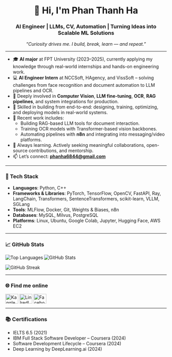 <h1 align="center">👋 Hi, I'm Phan Thanh Ha</h1>
<h3 align="center">AI Engineer | LLMs, CV, Automation | Turning Ideas into Scalable ML Solutions</h3>

<p align="center">
  <em>“Curiosity drives me. I build, break, learn — and repeat.”</em>
</p>

---

- 🎓 **AI major** at FPT University (2023–2025), currently applying my knowledge through real-world internships and hands-on engineering work.
- 💻 **AI Engineer Intern** at NCCSoft, HAgency, and VissSoft – solving challenges from face recognition and document automation to LLM pipelines and OCR.
- 🧠 Deeply involved in **Computer Vision**, **LLM fine-tuning**, **OCR**, **RAG pipelines**, and system integrations for production.
- 🔧 Skilled in building from end-to-end: designing, training, optimizing, and deploying models in real-world systems.
- 🚀 Recent work includes:
  - Building RAG-based LLM tools for document interaction.
  - Training OCR models with Transformer-based vision backbones.
  - Automating pipelines with **n8n** and integrating into messaging/video platforms.
- 🤝 Always learning. Actively seeking meaningful collaborations, open-source contributions, and mentorship.
- 📫 Let’s connect: **phanha6844@gmail.com**

---

<h3 align="left">🧰 Tech Stack</h3>

- **Languages**: Python, C++
- **Frameworks & Libraries**: PyTorch, TensorFlow, OpenCV, FastAPI, Ray, LangChain, Transformers, SentenceTransformers, scikit-learn, VLLM, SGLang
- **Tools**: MLFlow, Docker, Git, Weights & Biases, n8n
- **Databases**: MySQL, Milvus, PostgreSQL
- **Platforms**: Linux, Ubuntu, Google Colab, Jupyter, Hugging Face, AWS EC2

---

<h3 align="left">📈 GitHub Stats</h3>
<p><img align="left" src="https://github-readme-stats.vercel.app/api/top-langs?username=ha684&show_icons=true&locale=en&layout=compact" alt="Top Languages" /></p>

<p><img align="center" src="https://github-readme-stats.vercel.app/api?username=ha684&show_icons=true&locale=en" alt="GitHub Stats" /></p>

<p><img align="center" src="https://github-readme-streak-stats.herokuapp.com/?user=ha684&" alt="GitHub Streak" /></p>

---

<h3 align="left">🌐 Find me online</h3>
<p align="left">
  <a href="https://www.kaggle.com/phanha6844" target="blank"><img align="center" src="https://raw.githubusercontent.com/rahuldkjain/github-profile-readme-generator/master/src/images/icons/Social/kaggle.svg" alt="Kaggle" height="30" width="40" /></a>
  <a href="https://www.linkedin.com/in/phan-thanh-ha-763426313/" target="blank"><img align="center" src="https://raw.githubusercontent.com/rahuldkjain/github-profile-readme-generator/master/src/images/icons/Social/linked-in-alt.svg" alt="LinkedIn" height="30" width="40" /></a>
  <a href="https://www.facebook.com/ha06082004/" target="blank"><img align="center" src="https://raw.githubusercontent.com/rahuldkjain/github-profile-readme-generator/master/src/images/icons/Social/facebook.svg" alt="Facebook" height="30" width="40" /></a>
</p>

---

<h3 align="left">📚 Certifications</h3>

- IELTS 6.5 (2021)
- IBM Full Stack Software Developer – Coursera (2024)
- Software Development Lifecycle – Coursera (2024)
- Deep Learning by DeepLearning.ai (2024)

